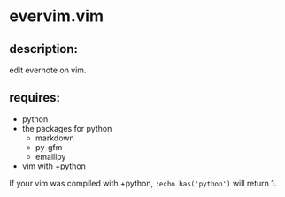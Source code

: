 # evervim.vim

## description:
edit evernote on vim.

## requires:
* python
* the packages for python
    * markdown
    * py-gfm
    * emailipy
* vim with +python

If your vim was compiled with +python, `:echo has('python')` will return 1.

